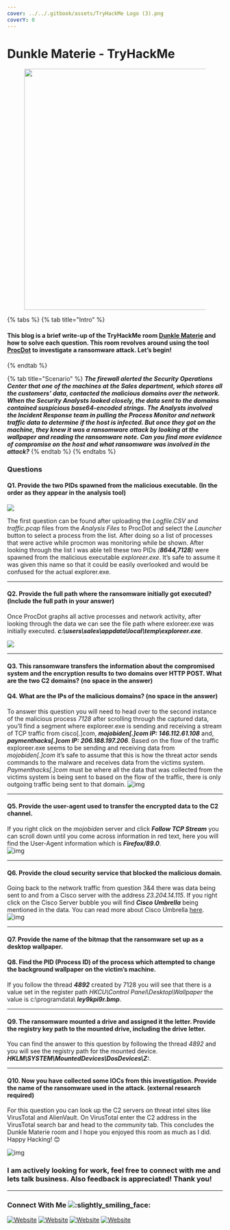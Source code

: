 ```yaml
---
cover: ../../.gitbook/assets/TryHackMe Logo (3).png
coverY: 0
---
```


# Dunkle Materie - TryHackMe

<figure><img src="https://1.bp.blogspot.com/-V4OSIts6mBY/YUQlhSNm43I/AAAAAAAAAuo/OSjbqWWOh385dEMqZ3GgMXckiCsRJLPmACNcBGAsYHQ/s600/e7db29b3caba5e25bcdc5c049a3ff1cb.png" alt="" width="563"><figcaption></figcaption></figure>

{% tabs %}
{% tab title="Intro" %}
#### This blog is a brief write-up of the TryHackMe room [Dunkle Materie](https://tryhackme.com/room/dunklematerieptxc9) and how to solve each question. This room revolves around using the tool [ProcDot](https://procdot.com/) to investigate a ransomware attack. Let’s begin!
{% endtab %}

{% tab title="Scenario" %}
_**The firewall alerted the Security Operations Center that one of the machines at the Sales department, which stores all the customers’ data, contacted the malicious domains over the network. When the Security Analysts looked closely, the data sent to the domains contained suspicious base64-encoded strings. The Analysts involved the Incident Response team in pulling the Process Monitor and network traffic data to determine if the host is infected. But once they got on the machine, they knew it was a ransomware attack by looking at the wallpaper and reading the ransomware note. Can you find more evidence of compromise on the host and what ransomware was involved in the attack?**_
{% endtab %}
{% endtabs %}

### Questions <a href="#questions" id="questions"></a>

#### Q1. Provide the two PIDs spawned from the malicious executable. (In the order as they appear in the analysis tool) <a href="#q1-provide-the-two-pids-spawned-from-the-malicious-executable-in-the-order-as-they-appear-in-the-ana" id="q1-provide-the-two-pids-spawned-from-the-malicious-executable-in-the-order-as-they-appear-in-the-ana"></a>

[![](https://1.bp.blogspot.com/-0GgOS6953bM/YUQtIpDG8NI/AAAAAAAAAuw/vayfxgunMJEqAuUpphpcWxQoLfNiVL8DgCNcBGAsYHQ/s600/2021-09-17%2B01\_39\_08-TryHackMe%2B\_%2BDunkle%2BMaterie%2B-%2BBrave.png)](https://1.bp.blogspot.com/-0GgOS6953bM/YUQtIpDG8NI/AAAAAAAAAuw/vayfxgunMJEqAuUpphpcWxQoLfNiVL8DgCNcBGAsYHQ/s690/2021-09-17%2B01\_39\_08-TryHackMe%2B\_%2BDunkle%2BMaterie%2B-%2BBrave.png)

The first question can be found after uploading the _Logfile.CSV_ and _traffic.pcap_ files from the _Analysis Files_ to ProcDot and select the _Launcher_ button to select a process from the list. After doing so a list of processes that were active while procmon was monitoring while be shown. After looking through the list I was able tell these two PIDs _(**8644,7128**)_ were spawned from the malicious executable _exploreer.exe_. It’s safe to assume it was given this name so that it could be easily overlooked and would be confused for the actual explorer.exe.

***

#### Q2. Provide the full path where the ransomware initially got executed?(Include the full path in your answer) <a href="#q2-provide-the-full-path-where-the-ransomware-initially-got-executedinclude-the-full-path-in-your-an" id="q2-provide-the-full-path-where-the-ransomware-initially-got-executedinclude-the-full-path-in-your-an"></a>

Once ProcDot graphs all active processes and network activity, after looking through the data we can see the file path where exloreer.exe was initially executed. _**c:\users\sales\appdata\local\temp\exploreer.exe**_.

[![](https://1.bp.blogspot.com/-e0nX4ZxdZFQ/YUQ\_lyOkgfI/AAAAAAAAAvA/yY7cFjL\_zTEEldz5a7sukbbQ7yI\_UVWEgCNcBGAsYHQ/s600/2021-09-17%2B03\_04\_22-TryHackMe%2B\_%2BDunkle%2BMaterie%2B-%2BBrave.png)](https://1.bp.blogspot.com/-e0nX4ZxdZFQ/YUQ\_lyOkgfI/AAAAAAAAAvA/yY7cFjL\_zTEEldz5a7sukbbQ7yI\_UVWEgCNcBGAsYHQ/s567/2021-09-17%2B03\_04\_22-TryHackMe%2B\_%2BDunkle%2BMaterie%2B-%2BBrave.png)

***

#### Q3. This ransomware transfers the information about the compromised system and the encryption results to two domains over HTTP POST. What are the two C2 domains? (no space in the answer) <a href="#q3-this-ransomware-transfers-the-information-about-the-compromised-system-and-the-encryption-results" id="q3-this-ransomware-transfers-the-information-about-the-compromised-system-and-the-encryption-results"></a>

#### Q4. What are the IPs of the malicious domains? (no space in the answer) <a href="#q4-what-are-the-ips-of-the-malicious-domains-no-space-in-the-answer" id="q4-what-are-the-ips-of-the-malicious-domains-no-space-in-the-answer"></a>

To answer this question you will need to head over to the second instance of the malicious process _7128_ after scrolling through the captured data, you’ll find a segment where exploreer.exe is sending and receiving a stream of TCP traffic from cisco\[.]com, _**mojobiden\[.]com IP: 146.112.61.108**_ and, _**paymenthacks\[.]com IP: 206.188.197.206**_. Based on the flow of the traffic exploreer.exe seems to be sending and receiving data from _mojobiden\[.]com_ it’s safe to assume that this is how the threat actor sends commands to the malware and receives data from the victims system. _Paymenthacks\[.]com_ must be where all the data that was collected from the victims system is being sent to based on the flow of the traffic, there is only outgoing traffic being sent to that domain. ![img](https://i.imgur.com/EaMCWKk.png)

***

#### Q5. Provide the user-agent used to transfer the encrypted data to the C2 channel. <a href="#q5-provide-the-user-agent-used-to-transfer-the-encrypted-data-to-the-c2-channel" id="q5-provide-the-user-agent-used-to-transfer-the-encrypted-data-to-the-c2-channel"></a>

If you right click on the _mojobiden_ server and click _**Follow TCP Stream**_ you can scroll down until you come across information in red text, here you will find the User-Agent information which is _**Firefox/89.0**_.\
![img](https://i.imgur.com/NhdxiMF.png)

***

#### Q6. Provide the cloud security service that blocked the malicious domain. <a href="#q6-provide-the-cloud-security-service-that-blocked-the-malicious-domain" id="q6-provide-the-cloud-security-service-that-blocked-the-malicious-domain"></a>

Going back to the network traffic from question 3&4 there was data being sent to and from a Cisco server with the address _23.204.14.115_. If you right click on the Cisco Server bubble you will find _**Cisco Umbrella**_ being mentioned in the data. You can read more about Cisco Umbrella [here](https://umbrella.cisco.com/). ![img](https://i.imgur.com/L5cKgGf.png)

***

#### Q7. Provide the name of the bitmap that the ransomware set up as a desktop wallpaper. <a href="#q7-provide-the-name-of-the-bitmap-that-the-ransomware-set-up-as-a-desktop-wallpaper" id="q7-provide-the-name-of-the-bitmap-that-the-ransomware-set-up-as-a-desktop-wallpaper"></a>

#### Q8. Find the PID (Process ID) of the process which attempted to change the background wallpaper on the victim’s machine. <a href="#q8-find-the-pid-process-id-of-the-process-which-attempted-to-change-the-background-wallpaper-on-the" id="q8-find-the-pid-process-id-of-the-process-which-attempted-to-change-the-background-wallpaper-on-the"></a>

If you follow the thread _**4892**_ created by 7128 you will see that there is a value set in the register path _HKCU\Control Panel\Desktop\Wallpaper_ the value is c:\programdata\ _**ley9kpi9r.bmp**_.

***

#### Q9. The ransomware mounted a drive and assigned it the letter. Provide the registry key path to the mounted drive, including the drive letter. <a href="#q9-the-ransomware-mounted-a-drive-and-assigned-it-the-letter-provide-the-registry-key-path-to-the-mo" id="q9-the-ransomware-mounted-a-drive-and-assigned-it-the-letter-provide-the-registry-key-path-to-the-mo"></a>

You can find the answer to this question by following the thread _4892_ and you will see the registry path for the mounted device. _**HKLM\SYSTEM\MountedDevices\DosDevices\Z:**_.

***

#### Q10. Now you have collected some IOCs from this investigation. Provide the name of the ransomware used in the attack. (external research required) <a href="#q10-now-you-have-collected-some-iocs-from-this-investigation-provide-the-name-of-the-ransomware-used" id="q10-now-you-have-collected-some-iocs-from-this-investigation-provide-the-name-of-the-ransomware-used"></a>

For this question you can look up the C2 servers on threat intel sites like VirusTotal and AlienVault. On VirusTotal enter the C2 address in the VirusTotal search bar and head to the _community_ tab. This concludes the Dunkle Materie room and I hope you enjoyed this room as much as I did. Happy Hacking! 😊

![img](https://i.imgur.com/RCSJGtm.png)

### I am actively looking for work, feel free to connect with me and lets talk business. Also feedback is appreciated! Thank you! <a href="#i-am-actively-looking-for-work-feel-free-to-connect-with-me-and-lets-talk-business-also-feedback-is" id="i-am-actively-looking-for-work-feel-free-to-connect-with-me-and-lets-talk-business-also-feedback-is"></a>

***

### Connect With Me ![:slightly\_smiling\_face:](https://cdn.jsdelivr.net/npm/@hackmd/emojify.js@2.1.0/dist/images/basic/slightly\_smiling\_face.png) <a href="#connect-with-me" id="connect-with-me"></a>

[![Website](https://img.shields.io/website?label=IAANSec\&style=for-the-badge\&url=https%3A%2F%2Fiaansec.com\&color=green)](https://iaansec.com/) [![Website](https://img.shields.io/website?label=dev.to\&style=for-the-badge\&url=https%3A%2F%2Fdev.to/l0wk3y\&color=orange)](https://dev.to/l0wk3y) [![Website](https://img.shields.io/website?label=GitHub\&style=for-the-badge\&url=https%3A%2F%2Fgithub.com/l0wk3y\&color=yellow)](https://github.com/L0WK3Y-IAAN) [![Website](https://img.shields.io/website?label=LinkedIn\&style=for-the-badge\&url=https%3A%2F%2Flinkedin.com/in/l0wk3yiaansec\&color=blue)](https://www.linkedin.com/in/l0wk3yiaansec)
